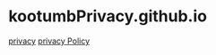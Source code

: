 # kootumbPrivacy.github.io
<a href="/kootumbPrivacy.github.io/privacypolicy.md">privacy</a>
<a href=/kootumbPrivacy.github.io/privacypolicy.md>privacy Policy</a>
